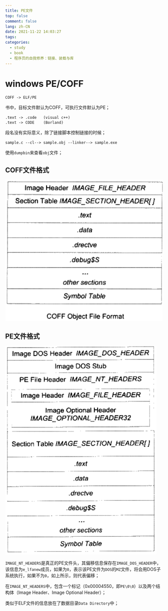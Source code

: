 ```yaml
---
title: PE文件
top: false
comment: false
lang: zh-CN
date: 2021-11-22 14:03:27
tags:
categories:
  - study
  - book
  - 程序员的自我修养：链接、装载与库
---
```


# windows PE/COFF

```
COFF -> ELF/PE
```

书中，目标文件默认为COFF，可执行文件默认为PE；

```
.text -> .code   (visual c++)
.text -> CODE    (Borland)
```

段名没有实际意义，除了链接脚本控制链接的时候；

```
sample.c --cl--> sample.obj --linker--> sample.exe
```

使用`dumpbin`来查看`obj`文件；

## COFF文件格式

![coff_struct](./PE文件/coff_struct.jpg)

## PE文件格式

![pe_struct](./PE文件/pe_struct.jpg)

`IMAGE_NT_HEADERS`是真正的PE文件头，其偏移信息保存在`IMAGE_DOS_HEADER`中，该信息为`e_lfanew`成员，如果为`0`，表示该PE文件为`DOS`的`MZ`文件，将会用DOS子系统执行，如果不为`0`，如上所示，则代表偏移；

在`IMAGE_NT_HEADERS`中，包含一个标记（0x00004550，即`PE\0\0`）以及两个结构体（Image Header、Image Optional Header）；

类似于ELF文件的信息放在了数据目录`Data Directory`中；
